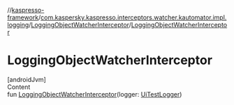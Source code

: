 //[kaspresso-framework](../../index.md)/[com.kaspersky.kaspresso.interceptors.watcher.kautomator.impl.logging](../index.md)/[LoggingObjectWatcherInterceptor](index.md)/[LoggingObjectWatcherInterceptor](-logging-object-watcher-interceptor.md)



# LoggingObjectWatcherInterceptor  
[androidJvm]  
Content  
fun [LoggingObjectWatcherInterceptor](-logging-object-watcher-interceptor.md)(logger: [UiTestLogger](../../com.kaspersky.kaspresso.logger/-ui-test-logger/index.md))  



